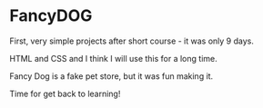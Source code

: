  # FancyDOG
<p> First, very simple projects after short course - it was only 9 days. </p>
<p> HTML and CSS and I think I will use this for a long time. </p>
<p> Fancy Dog is a fake pet store, but it was fun making it.</p>
<p> Time for get back to learning! </p>
